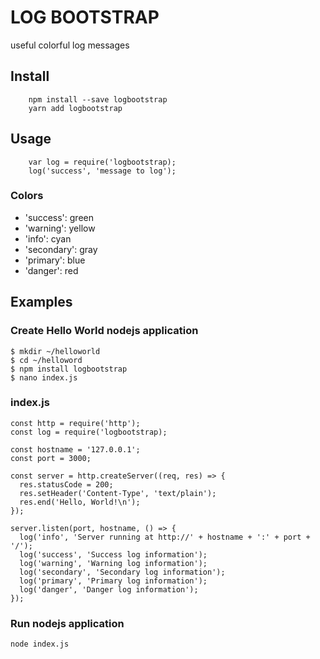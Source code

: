 # LOG BOOTSTRAP
useful colorful log messages

## Install

```
    npm install --save logbootstrap
    yarn add logbootstrap
```

## Usage

```
    var log = require('logbootstrap);
    log('success', 'message to log');
```

### Colors

- 'success': green
- 'warning': yellow
- 'info': cyan
- 'secondary': gray
- 'primary': blue
- 'danger': red

## Examples
### Create Hello World nodejs application
```
$ mkdir ~/helloworld
$ cd ~/helloword
$ npm install logbootstrap
$ nano index.js
```
### index.js
```
const http = require('http');
const log = require('logbootstrap);

const hostname = '127.0.0.1';
const port = 3000;

const server = http.createServer((req, res) => {
  res.statusCode = 200;
  res.setHeader('Content-Type', 'text/plain');
  res.end('Hello, World!\n');
});

server.listen(port, hostname, () => {
  log('info', 'Server running at http://' + hostname + ':' + port + '/');
  log('success', 'Success log information');
  log('warning', 'Warning log information');
  log('secondary', 'Secondary log information');
  log('primary', 'Primary log information');
  log('danger', 'Danger log information');
});
```
### Run nodejs application
```
node index.js
```
